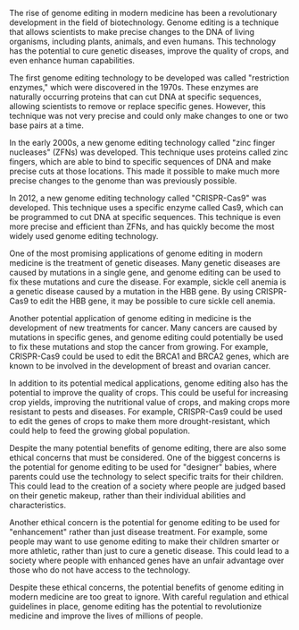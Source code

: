 The rise of genome editing in modern medicine has been a revolutionary development in the field of biotechnology. Genome editing is a technique that allows scientists to make precise changes to the DNA of living organisms, including plants, animals, and even humans. This technology has the potential to cure genetic diseases, improve the quality of crops, and even enhance human capabilities.

The first genome editing technology to be developed was called "restriction enzymes," which were discovered in the 1970s. These enzymes are naturally occurring proteins that can cut DNA at specific sequences, allowing scientists to remove or replace specific genes. However, this technique was not very precise and could only make changes to one or two base pairs at a time.

In the early 2000s, a new genome editing technology called "zinc finger nucleases" (ZFNs) was developed. This technique uses proteins called zinc fingers, which are able to bind to specific sequences of DNA and make precise cuts at those locations. This made it possible to make much more precise changes to the genome than was previously possible.

In 2012, a new genome editing technology called "CRISPR-Cas9" was developed. This technique uses a specific enzyme called Cas9, which can be programmed to cut DNA at specific sequences. This technique is even more precise and efficient than ZFNs, and has quickly become the most widely used genome editing technology.

One of the most promising applications of genome editing in modern medicine is the treatment of genetic diseases. Many genetic diseases are caused by mutations in a single gene, and genome editing can be used to fix these mutations and cure the disease. For example, sickle cell anemia is a genetic disease caused by a mutation in the HBB gene. By using CRISPR-Cas9 to edit the HBB gene, it may be possible to cure sickle cell anemia.

Another potential application of genome editing in medicine is the development of new treatments for cancer. Many cancers are caused by mutations in specific genes, and genome editing could potentially be used to fix these mutations and stop the cancer from growing. For example, CRISPR-Cas9 could be used to edit the BRCA1 and BRCA2 genes, which are known to be involved in the development of breast and ovarian cancer.

In addition to its potential medical applications, genome editing also has the potential to improve the quality of crops. This could be useful for increasing crop yields, improving the nutritional value of crops, and making crops more resistant to pests and diseases. For example, CRISPR-Cas9 could be used to edit the genes of crops to make them more drought-resistant, which could help to feed the growing global population.

Despite the many potential benefits of genome editing, there are also some ethical concerns that must be considered. One of the biggest concerns is the potential for genome editing to be used for "designer" babies, where parents could use the technology to select specific traits for their children. This could lead to the creation of a society where people are judged based on their genetic makeup, rather than their individual abilities and characteristics.

Another ethical concern is the potential for genome editing to be used for "enhancement" rather than just disease treatment. For example, some people may want to use genome editing to make their children smarter or more athletic, rather than just to cure a genetic disease. This could lead to a society where people with enhanced genes have an unfair advantage over those who do not have access to the technology.

Despite these ethical concerns, the potential benefits of genome editing in modern medicine are too great to ignore. With careful regulation and ethical guidelines in place, genome editing has the potential to revolutionize medicine and improve the lives of millions of people.